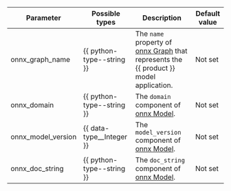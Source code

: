 |Parameter|Possible types| Description|Default value|
|---------|--------------|------------|-------------|
|onnx_graph_name| {{ python-type--string }}| The `name` property of [onnx Graph](https://github.com/onnx/onnx/blob/master/docs/IR.md#graphs) that represents the {{ product }} model application.|Not set|
|onnx_domain| {{ python-type--string }}| The `domain` component of [onnx Model](https://github.com/onnx/onnx/blob/master/docs/IR.md#models).| Not set|
|onnx_model_version|{{ data-type__Integer }}| The `model_version` component of [onnx Model](https://github.com/onnx/onnx/blob/master/docs/IR.md#models).| Not set|
|onnx_doc_string| {{ python-type--string }}| The `doc_string` component of [onnx Model](https://github.com/onnx/onnx/blob/master/docs/IR.md#models).| Not set|

